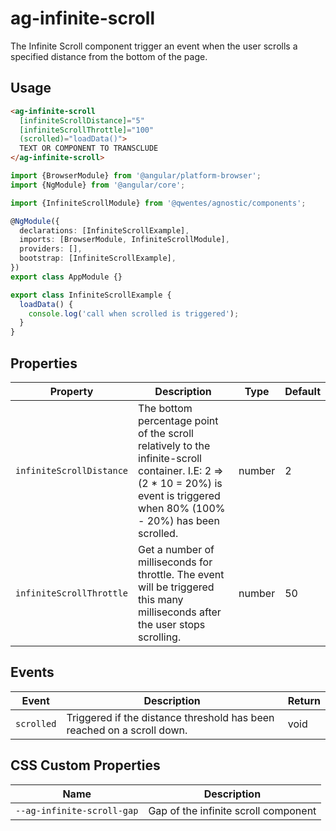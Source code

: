 # ag-infinite-scroll

The Infinite Scroll component trigger an event when the user scrolls a specified distance from the bottom of the page.

## Usage

```html
<ag-infinite-scroll
  [infiniteScrollDistance]="5"
  [infiniteScrollThrottle]="100"
  (scrolled)="loadData()">
  TEXT OR COMPONENT TO TRANSCLUDE
</ag-infinite-scroll>
```

```typescript
import {BrowserModule} from '@angular/platform-browser';
import {NgModule} from '@angular/core';

import {InfiniteScrollModule} from '@qwentes/agnostic/components';

@NgModule({
  declarations: [InfiniteScrollExample],
  imports: [BrowserModule, InfiniteScrollModule],
  providers: [],
  bootstrap: [InfiniteScrollExample],
})
export class AppModule {}

export class InfiniteScrollExample {
  loadData() {
    console.log('call when scrolled is triggered');
  }
}
```

## Properties

| Property  | Description | Type  | Default |
|-----------|-------------|-------|---------|
| `infiniteScrollDistance` | The bottom percentage point of the scroll relatively to the infinite-scroll container. I.E: 2 => (2 * 10 = 20%) is event is triggered when 80% (100% - 20%) has been scrolled. | number | 2 |
| `infiniteScrollThrottle` | Get a number of milliseconds for throttle. The event will be triggered this many milliseconds after the user stops scrolling. | number | 50 |

## Events

| Event  | Description  | Return |
|--------|--------------|--------|
| `scrolled` | Triggered if the distance threshold has been reached on a scroll down. | void |

## CSS Custom Properties

| Name                        | Description                             |
| --------------------------- | --------------------------------------- |
| `--ag-infinite-scroll-gap`  | Gap of the infinite scroll component    |
